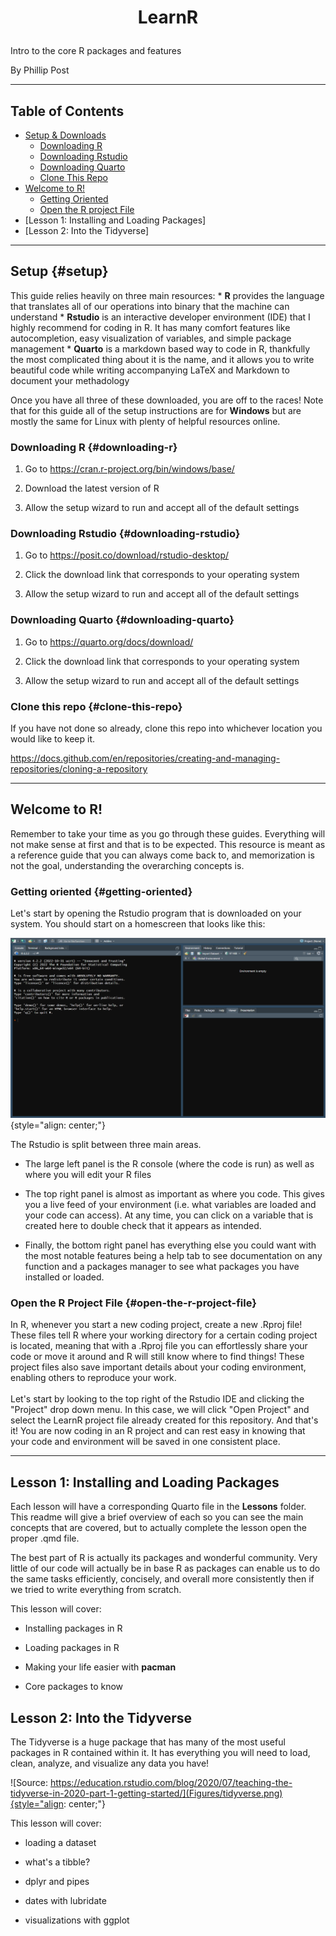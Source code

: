<h1 align="center">

LearnR

</h1>

<p align="center">

Intro to the core R packages and features

</p>

<p align="center">

By Phillip Post

</p>

------------------------------------------------------------------------

## Table of Contents

-   [Setup & Downloads](#setup)
    -   [Downloading R](#downloading-r)
    -   [Downloading Rstudio](#downloading-rstudio)
    -   [Downloading Quarto](#downloading-quarto)
    -   [Clone This Repo](#downloading-quarto)
-   [Welcome to R!](#clone-this-repo)
    -   [Getting Oriented](#getting-oriented)
    -   [Open the R project File](#open-the-r-project-file)
-   [Lesson 1: Installing and Loading Packages]
-   [Lesson 2: Into the Tidyverse]

------------------------------------------------------------------------

## Setup {#setup}

This guide relies heavily on three main resources: \* **R** provides the language that translates all of our operations into binary that the machine can understand \* **Rstudio** is an interactive developer environment (IDE) that I highly recommend for coding in R. It has many comfort features like autocompletion, easy visualization of variables, and simple package management \* **Quarto** is a markdown based way to code in R, thankfully the most complicated thing about it is the name, and it allows you to write beautiful code while writing accompanying LaTeX and Markdown to document your methadology

Once you have all three of these downloaded, you are off to the races! Note that for this guide all of the setup instructions are for **Windows** but are mostly the same for Linux with plenty of helpful resources online.

### Downloading R {#downloading-r}

1.  Go to <https://cran.r-project.org/bin/windows/base/>

2.  Download the latest version of R

3.  Allow the setup wizard to run and accept all of the default settings

### Downloading Rstudio {#downloading-rstudio}

1.  Go to <https://posit.co/download/rstudio-desktop/>

2.  Click the download link that corresponds to your operating system

3.  Allow the setup wizard to run and accept all of the default settings

### Downloading Quarto {#downloading-quarto}

1.  Go to <https://quarto.org/docs/download/>

2.  Click the download link that corresponds to your operating system

3.  Allow the setup wizard to run and accept all of the default settings

### Clone this repo {#clone-this-repo}

If you have not done so already, clone this repo into whichever location you would like to keep it.

<https://docs.github.com/en/repositories/creating-and-managing-repositories/cloning-a-repository>

------------------------------------------------------------------------

## Welcome to R!

Remember to take your time as you go through these guides. Everything will not make sense at first and that is to be expected. This resource is meant as a reference guide that you can always come back to, and memorization is not the goal, understanding the overarching concepts is.

### Getting oriented {#getting-oriented}

Let's start by opening the Rstudio program that is downloaded on your system. You should start on a homescreen that looks like this:

![](Figures/Orientation.png){style="align: center;"}

The Rstudio is split between three main areas.

-   The large left panel is the R console (where the code is run) as well as where you will edit your R files

-   The top right panel is almost as important as where you code. This gives you a live feed of your environment (i.e. what variables are loaded and your code can access). At any time, you can click on a variable that is created here to double check that it appears as intended.

-   Finally, the bottom right panel has everything else you could want with the most notable features being a help tab to see documentation on any function and a packages manager to see what packages you have installed or loaded.

### Open the R Project File {#open-the-r-project-file}

In R, whenever you start a new coding project, create a new .Rproj file! These files tell R where your working directory for a certain coding project is located, meaning that with a .Rproj file you can effortlessly share your code or move it around and R will still know where to find things! These project files also save important details about your coding environment, enabling others to reproduce your work.\
\
Let's start by looking to the top right of the Rstudio IDE and clicking the "Project" drop down menu. In this case, we will click "Open Project" and select the LearnR project file already created for this repository. And that's it! You are now coding in an R project and can rest easy in knowing that your code and environment will be saved in one consistent place.

------------------------------------------------------------------------

## Lesson 1: Installing and Loading Packages

Each lesson will have a corresponding Quarto file in the **Lessons** folder. This readme will give a brief overview of each so you can see the main concepts that are covered, but to actually complete the lesson open the proper .qmd file.

The best part of R is actually its packages and wonderful community. Very little of our code will actually be in base R as packages can enable us to do the same tasks efficiently, concisely, and overall more consistently then if we tried to write everything from scratch.

This lesson will cover:

-   Installing packages in R

-   Loading packages in R

-   Making your life easier with **pacman**

-   Core packages to know

## Lesson 2: Into the Tidyverse

The Tidyverse is a huge package that has many of the most useful packages in R contained within it. It has everything you will need to load, clean, analyze, and visualize any data you have!

![Source: https://education.rstudio.com/blog/2020/07/teaching-the-tidyverse-in-2020-part-1-getting-started/](Figures/tidyverse.png){style="align: center;"}

This lesson will cover:

-   loading a dataset

-   what's a tibble?

-   dplyr and pipes

-   dates with lubridate

-   visualizations with ggplot
